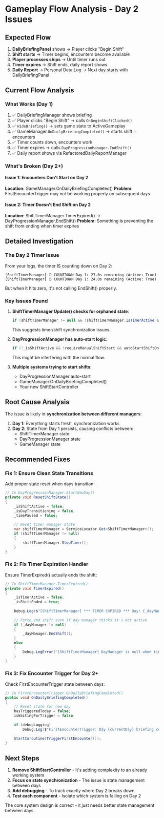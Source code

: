 # Gameplay Flow Analysis - Day 2 Issues

## Expected Flow
1. **DailyBriefingPanel** shows → Player clicks "Begin Shift"
2. **Shift starts** → Timer begins, encounters become available
3. **Player processes ships** → Until timer runs out
4. **Timer expires** → Shift ends, daily report shows
5. **Daily Report** → Personal Data Log → Next day starts with DailyBriefingPanel

## Current Flow Analysis

### What Works (Day 1)
1. ✅ DailyBriefingManager shows briefing 
2. ✅ Player clicks "Begin Shift" → calls `OnBeginShiftClicked()`
3. ✅ `HideBriefing()` → sets game state to ActiveGameplay
4. ✅ GameManager.`OnDailyBriefingCompleted()` → starts shift + encounters
5. ✅ Timer counts down, encounters work
6. ✅ Timer expires → calls `DayProgressionManager.EndShift()`
7. ✅ Daily report shows via RefactoredDailyReportManager

### What's Broken (Day 2+)

#### Issue 1: Encounters Don't Start on Day 2
**Location**: GameManager.OnDailyBriefingCompleted()
**Problem**: FirstEncounterTrigger may not be working properly on subsequent days

#### Issue 2: Timer Doesn't End Shift on Day 2  
**Location**: ShiftTimerManager.TimerExpired() → DayProgressionManager.EndShift()
**Problem**: Something is preventing the shift from ending when timer expires

## Detailed Investigation

### The Day 2 Timer Issue
From your logs, the timer IS counting down on Day 2:
```
[ShiftTimerManager] ⏰ COUNTDOWN Day 1: 27.0s remaining (Active: True)
[ShiftTimerManager] ⏰ COUNTDOWN Day 1: 24.0s remaining (Active: True)
```

But when it hits zero, it's not calling EndShift() properly.

### Key Issues Found

1. **ShiftTimerManager Update() checks for orphaned state**:
   ```csharp
   if (shiftTimerManager != null && !shiftTimerManager.IsTimerActive && _isShiftActive)
   ```
   This suggests timer/shift synchronization issues.

2. **DayProgressionManager has auto-start logic**:
   ```csharp
   if (!_isShiftActive && !requireManualShiftStart && autoStartShiftOnGameplay)
   ```
   This might be interfering with the normal flow.

3. **Multiple systems trying to start shifts**:
   - DayProgressionManager auto-start
   - GameManager.OnDailyBriefingCompleted()
   - Your new ShiftStartController

## Root Cause Analysis

The issue is likely in **synchronization between different managers**:

1. **Day 1**: Everything starts fresh, synchronization works
2. **Day 2**: State from Day 1 persists, causing conflicts between:
   - ShiftTimerManager state
   - DayProgressionManager state  
   - GameManager state

## Recommended Fixes

### Fix 1: Ensure Clean State Transitions
Add proper state reset when days transition:

```csharp
// In DayProgressionManager.StartNewDay()
private void ResetShiftState()
{
    _isShiftActive = false;
    _isDayTransitioning = false;
    _timePaused = false;
    
    // Reset timer manager state
    var shiftTimerManager = ServiceLocator.Get<ShiftTimerManager>();
    if (shiftTimerManager != null)
    {
        shiftTimerManager.StopTimer();
    }
}
```

### Fix 2: Fix Timer Expiration Handler
Ensure TimerExpired() actually ends the shift:

```csharp
// In ShiftTimerManager.TimerExpired()
private void TimerExpired()
{
    _isTimerActive = false;
    _isShiftEnded = true;
    
    Debug.Log($"[ShiftTimerManager] *** TIMER EXPIRED *** Day: {_dayManager.CurrentDay} - FORCING shift end");
    
    // Force end shift even if day manager thinks it's not active
    if (_dayManager != null)
    {
        _dayManager.EndShift();
    }
    else
    {
        Debug.LogError("[ShiftTimerManager] DayManager is null when timer expired!");
    }
}
```

### Fix 3: Fix Encounter Trigger for Day 2+
Check FirstEncounterTrigger state between days:

```csharp
// In FirstEncounterTrigger.OnDailyBriefingCompleted()
public void OnDailyBriefingCompleted()
{
    // Reset state for new day
    hasTriggeredToday = false;
    isWaitingForTrigger = false;
    
    if (debugLogging)
        Debug.Log($"FirstEncounterTrigger: Day {currentDay} briefing completed, triggering first encounter");
        
    StartCoroutine(TriggerFirstEncounter());
}
```

## Next Steps

1. **Remove ShiftStartController** - It's adding complexity to an already working system
2. **Focus on state synchronization** - The issue is state management between days
3. **Add debugging** - To track exactly where Day 2 breaks down
4. **Test each component** - Isolate which system is failing on Day 2

The core system design is correct - it just needs better state management between days.